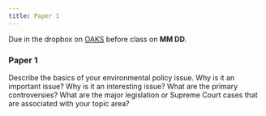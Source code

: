 ```yaml
---
title: Paper 1 
---
```


Due in the dropbox on [OAKS](https://lms.cofc.edu/) before class on **MM DD**.

### Paper 1 

Describe the basics of your environmental policy issue.  Why is it an important issue? Why is it an interesting issue? What are the primary controversies? What are the major legislation or Supreme Court cases that are associated with your topic area?

